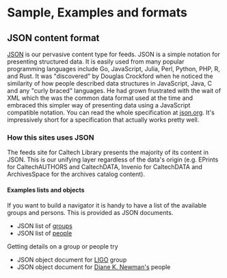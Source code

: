 
# Sample, Examples and formats

## JSON content format

[JSON](https://en.wikipedia.org/wiki/JSON) is our pervasive content type for feeds. JSON is a simple notation for presenting structured data. It is easily used from many popular programming languages include Go, JavaScript, Julia, Perl, Python, PHP, R, and Rust. It was "discovered" by Douglas Crockford when he noticed the similarity of how people described data structures in JavaScript, Java, C and any "curly braced" languages. He had grown frustrated with the wait of XML which the was the common data format used at the time and embraced this simpler way of presenting data using a JavaScript compatible notation. You can read the whole specification at [json.org](https://json.org). It's impressively short for a specification that actually works pretty well.

### How this sites uses JSON

The feeds site for Caltech Library presents the majority of its
content in JSON. This is our unifying layer regardless of the data's origin (e.g. EPrints for CaltechAUTHORS and CaltechDATA, Invenio for CaltechDATA and ArchivesSpace for the archives catalog content).

#### Examples lists and objects

If you want to build a navigator it is handy to have
a list of the available groups and persons. This is
provided as JSON documents.

+ JSON list of [groups](/groups/group_list.json)
+ JSON list of [people](/people/people_list.json)

Getting details on a group or people try

+ JSON object document for [LIGO](/groups/LIGO/group.json) group
+ JSON object document for [Diane K. Newman's](/people/Newman-D-K/people.json) people 
